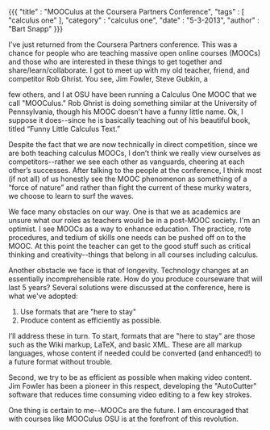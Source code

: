 {{{
	"title" : "MOOCulus at the Coursera Partners Conference",
	"tags"  : [ "calculus one" ],
	"category" : "calculus one",
	"date" : "5-3-2013",
        "author" : "Bart Snapp"
}}}



I've just returned from the Coursera Partners conference. This was a
chance for people who are teaching massive open online courses (MOOCs)
and those who are interested in these things to get together and
share/learn/collaborate.  I got to meet up with my old teacher,
friend, and competitor Rob Ghrist. You see, Jim Fowler, Steve Gubkin,
a


<!--more-->

few others, and I at OSU have been running a Calculus One MOOC that we
call "MOOCulus." Rob Ghrist is doing something similar at the
University of Pennsylvania, though his MOOC doesn't have a funny
little name. Ok, I suppose it does--since he is basically teaching out
of his beautiful book, titled “Funny Little Calculus Text.”

Despite the fact that we are now technically in direct competition,
since we are both teaching calculus MOOCs, I don’t think we really
view ourselves as competitors--rather we see each other as vanguards,
cheering at each other’s successes. After talking to the people at the
conference, I think most (if not all) of us honestly see the MOOC
phenomenon as something of a “force of nature” and rather than fight
the current of these murky waters, we choose to learn to surf the
waves.

We face many obstacles on our way. One is that we as academics are
unsure what our roles as teachers would be in a post-MOOC society. I'm
an optimist. I see MOOCs as a way to enhance education. The practice,
rote procedures, and tedium of skills one needs can be pushed off on
to the MOOC. At this point the teacher can get to the good stuff such
as critical thinking and creativity--things that belong in all
courses including calculus.

Another obstacle we face is that of longevity. Technology changes at
an essentially incomprehensible rate. How do you produce courseware
that will last 5 years? Several solutions were discussed at the
conference, here is what we've adopted:

1. Use formats that are "here to stay" 
2. Produce content as efficiently as possible.  

I’ll address these in turn. To start, formats that are "here to stay"
are those such as the Wiki markup, LaTeX, and basic XML. These are all
markup languages, whose content if needed could be converted (and
enhanced!) to a future format without trouble.

Second, we try to be as efficient as possible when making video
content. Jim Fowler has been a pioneer in this respect, developing the
"AutoCutter" software that reduces time consuming video editing to a
few key strokes.

One thing is certain to me--MOOCs are the future. I am encouraged that
with courses like MOOCulus OSU is at the forefront of this revolution.